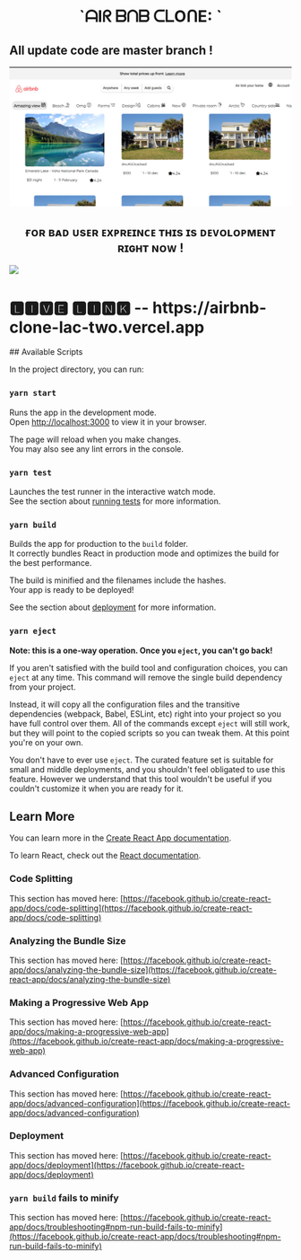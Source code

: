 <h1 align="center"> `ᗩIᖇ ᗷᑎᗷ ᑕᒪOᑎE:   `  </h1>
<h2> All update code are master branch !</h2>
<div align="center"> 
<img src="https://raw.githubusercontent.com/raihan-jishan/Github-cover-photo/main/images/Air-bnb%20cover%20image.png" />
</div>
 <h2 align="center">
  ғᴏʀ ʙᴀᴅ ᴜsᴇʀ ᴇxᴘʀᴇɪɴᴄᴇ ᴛʜɪs ɪs ᴅᴇᴠᴏʟᴏᴘᴍᴇɴᴛ ʀɪɢʜᴛ ɴᴏᴡ !
 </h2>
 <div align="left">
  <img src="https://upload.wikimedia.org/wikipedia/commons/thumb/6/6a/JavaScript-logo.png/800px-JavaScript-logo.png" width="52" />
 <h1> 🅻🅸🆅🅴 🅻🅸🅽🅺 --  https://airbnb-clone-lac-two.vercel.app</h1>
 </div>
## Available Scripts

In the project directory, you can run:

### `yarn start`

Runs the app in the development mode.\
Open [http://localhost:3000](http://localhost:3000) to view it in your browser.

The page will reload when you make changes.\
You may also see any lint errors in the console.

### `yarn test`

Launches the test runner in the interactive watch mode.\
See the section about [running tests](https://facebook.github.io/create-react-app/docs/running-tests) for more information.

### `yarn build`

Builds the app for production to the `build` folder.\
It correctly bundles React in production mode and optimizes the build for the best performance.

The build is minified and the filenames include the hashes.\
Your app is ready to be deployed!

See the section about [deployment](https://facebook.github.io/create-react-app/docs/deployment) for more information.

### `yarn eject`

**Note: this is a one-way operation. Once you `eject`, you can't go back!**

If you aren't satisfied with the build tool and configuration choices, you can `eject` at any time. This command will remove the single build dependency from your project.

Instead, it will copy all the configuration files and the transitive dependencies (webpack, Babel, ESLint, etc) right into your project so you have full control over them. All of the commands except `eject` will still work, but they will point to the copied scripts so you can tweak them. At this point you're on your own.

You don't have to ever use `eject`. The curated feature set is suitable for small and middle deployments, and you shouldn't feel obligated to use this feature. However we understand that this tool wouldn't be useful if you couldn't customize it when you are ready for it.

## Learn More

You can learn more in the [Create React App documentation](https://facebook.github.io/create-react-app/docs/getting-started).

To learn React, check out the [React documentation](https://reactjs.org/).

### Code Splitting

This section has moved here: [https://facebook.github.io/create-react-app/docs/code-splitting](https://facebook.github.io/create-react-app/docs/code-splitting)

### Analyzing the Bundle Size

This section has moved here: [https://facebook.github.io/create-react-app/docs/analyzing-the-bundle-size](https://facebook.github.io/create-react-app/docs/analyzing-the-bundle-size)

### Making a Progressive Web App

This section has moved here: [https://facebook.github.io/create-react-app/docs/making-a-progressive-web-app](https://facebook.github.io/create-react-app/docs/making-a-progressive-web-app)

### Advanced Configuration

This section has moved here: [https://facebook.github.io/create-react-app/docs/advanced-configuration](https://facebook.github.io/create-react-app/docs/advanced-configuration)

### Deployment

This section has moved here: [https://facebook.github.io/create-react-app/docs/deployment](https://facebook.github.io/create-react-app/docs/deployment)

### `yarn build` fails to minify

This section has moved here: [https://facebook.github.io/create-react-app/docs/troubleshooting#npm-run-build-fails-to-minify](https://facebook.github.io/create-react-app/docs/troubleshooting#npm-run-build-fails-to-minify)
